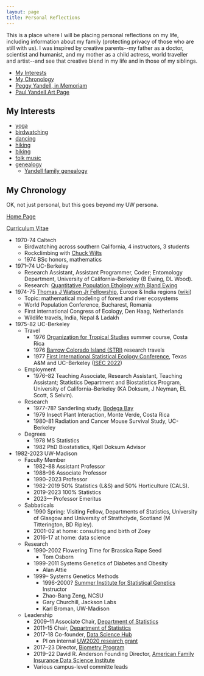 ```yaml
---
layout: page
title: Personal Reflections
---
```


This is a place where I will be placing personal reflections on my
life, including information about my family (protecting privacy of those who are still with us). I was inspired by creative parents--my
father as a doctor, scientist and humanist,
and
my mother as a child actress, world traveller and
artist--and see that creative blend in my life and in those of my
siblings.


- [My Interests](#my-interests)
- [My Chronology](#my-chronology)
- [Peggy Yandell, in Memoriam](https://peggyyandell.wordpress.com/)
- [Paul Yandell Art Page](https://yandellart.com)

## My Interests

- [yoga](http://www.yogacoop.com/)
- [birdwatching](https://madisonaudubon.org/go-enjoy-birds)
- [dancing](http://sprott.physics.wisc.edu/dances.htm)
- [hiking](http://www.slackpacker.com/map_wi.html)
- [biking](http://www.ci.madison.wi.us/transp/bicycle.html)
- [folk music](https://www.stat.wisc.edu/~yandell/music.html)
- [genealogy](https://www.stat.wisc.edu/~yandell/gene.html)
  + [Yandell family genealogy](https://pages.stat.wisc.edu/~yandell/family.html)

## My Chronology

OK, not just personal, but this goes beyond my UW persona.

[Home Page](https://www.stat.wisc.edu/~yandell/)

[Curriculum Vitae](https://www.stat.wisc.edu/~yandell/vita.pdf)

* 1970-74 Caltech
    * Birdwatching across southern California, 4 instructors, 3 students
    * Rockclimbing with [Chuck Wilts](http://publications.americanalpineclub.org/articles/12199229500/Charles-Wilts-1920-1991)
    * 1974 BSc honors, mathematics
* 1971–74 UC-Berkeley
    * Research Assistant, Assistant Programmer, Coder; Entomology Department, University of California–Berkeley (B Ewing, DL Wood).
    * Research: [Quantitative Population Ethology with Bland Ewing](https://drive.google.com/drive/u/1/folders/12bimDvEoG1EnssZT_Bn2HwdrAHt74guv)
* 1974-75 [Thomas J Watson Jr Fellowship](https://watson.foundation/fellowships/tj), Europe & India regions ([wiki](https://en.wikipedia.org/wiki/Watson_Foundation))
    * Topic: mathematical modeling of forest and river ecosystems
    * World Population Conference, Bucharest, Romania
    * First international Congress of Ecology, Den Haag, Netherlands
    * Wildlife travels, India, Nepal & Ladakh
* 1975-82 UC-Berkeley
    * Travel
        * 1976 [Organization for Tropical Studies](https://tropicalstudies.org/) summer course, Costa Rica
        * 1976 [Barrow Colorado Island (STRI)](https://stri.si.edu/facility/barro-colorado) research travels
        * 1977 [First International Statistical Ecology Conference](https://www.jstor.org/stable/43461318), Texas A&M and UC–Berkeley ([ISEC 2022](http://www.seec.uct.ac.za/isec2022))
    * Employment
        * 1976–82 Teaching Associate, Research Assistant, Teaching Assistant; Statistics Department and Biostatistics Program, University of California–Berkeley (KA Doksum, J Neyman, EL Scott, S Selvin).
    * Research
        * 1977-78? Sanderling study, [Bodega Bay](https://marinescience.ucdavis.edu/bml/about)
        * 1979 Insect Plant Interaction, Monte Verde, Costa Rica
        * 1980-81 Radiation and Cancer Mouse Survival Study, UC-Berkeley 
    * Degrees
        * 1978 MS Statistics
        * 1982 PhD Biostatistics, Kjell Doksum Advisor
* 1982-2023 UW-Madison
    * Faculty Member
        * 1982–88 Assistant Professor
        * 1988–96 Associate Professor
        * 1990–2023  Professor
        * 1982-2019 50% Statistics (L&S) and 50% Horticulture (CALS).
        * 2019-2023 100% Statistics
        * 2023— Professor Emeritus 
    * Sabbaticals
        * 1990 Spring: Visiting Fellow, Departments of Statistics, University of Glasgow and University of Strathclyde, Scotland (M Titterington, BD Ripley).
        * 2001-02 at home: consulting and birth of Zoey
        * 2016-17 at home: data science
    * Research
        * 1990-2002 Flowering Time for Brassica Rape Seed
            * Tom Osborn
        * 1999-2011 Systems Genetics of Diabetes and Obesity
            * Alan Attie
        * 1999– Systems Genetics Methods
            * 1996-2000? [Summer Institute for Statistical Genetics](https://si.biostat.washington.edu/) Instructor
            * Zhao-Bang Zeng, NCSU
            * Gary Churchill, Jackson Labs
            * Karl Broman, UW-Madison
    * Leadership
        * 2009–11 Associate Chair, [Department of Statistics](https://www.stat.wisc.edu)
        * 2011–15 Chair, [Department of Statistics](https://www.stat.wisc.edu)
        * 2017-18 Co-founder, [Data Science Hub](https://datascience.wisc.edu/hub/)
            * PI on internal [UW2020 research grant](https://research.wisc.edu/funding/uw2020/round-4-projects/data-science-hub/)
        * 2017–23 Director, [Biometry Program](https://biometry.wisc.edu)
        * 2019–22 David R. Anderson Founding Director, [American Family Insurance Data Science Institute](https://datascience.wisc.edu/institute/)
        * Various campus-level committe leads
   
<!--     
## Resources

- [Brian Personal Reflections (restricted video)](https://drive.google.com/file/d/1wHrSzJMmFAd4KoSgSzA7445KIEgGbcGY)
- [Watson Year (1974-75) Notes and Slides (restricted)](https://docs.google.com/document/d/1H3xS2ISieJT6decYtzpU9NLgl2bunWrH63Cgnkzn5hM)
- [Brian Story Google Drive (restricted)](https://drive.google.com/drive/folders/1cLPSYhXHzVnnkSZXGdWWjrkadhPWU5Cg)
-->
